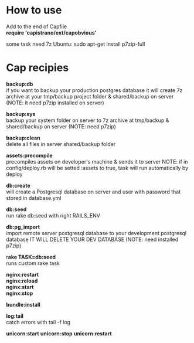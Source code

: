 How to use
======

Add to the end of Capfile  
 **require 'capistrano/ext/capobvious'**

some task need 7z
Ubuntu: sudo apt-get install p7zip-full


Cap recipies
======

**backup:db**  
if you want to backup your production postgres database
it will create 7z archive at your tmp/backup project folder & shared/backup on server (NOTE: it need p7zip installed on server)

**backup:sys**  
backup your system folder on server to 7z archive at tmp/backup & shared/backup on server (NOTE: need p7zip)

**backup:clean**  
delete all files in server shared/backup folder


**assets:precompile**  
precompiles assets on developer's machine & sends it to server
NOTE:
if in config/deploy.rb will be setted :assets to true, task will run automatically by deploy


**db:create**  
will create a Postgresql database on server and user with password that stored in database.yml

**db:seed**  
run rake db:seed with right RAILS_ENV

**db:pg_import**  
import remote server postgresql database to your development postgresql database IT WILL DELETE YOUR DEV DATABASE (NOTE: need installed p7zip)


r**ake TASK=db:seed**  
runs custom rake task



**nginx:restart**  
**nginx:reload**  
**nginx:start**  
**nginx:stop**  



**bundle:install**


**log:tail**  
catch errors with tail -f log



**unicorn:start**
**unicorn:stop**
**unicorn:restart**